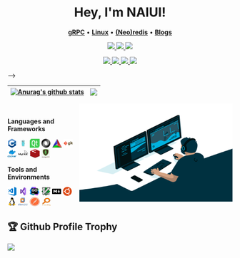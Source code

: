 <!-- ### Hi there 👋

**NAIUI/NAIUI** is a ✨ _special_ ✨ repository because its `README.md` (this file) appears on your GitHub profile.

Here are some ideas to get you started:

- 🔭 I’m currently working on ...
- 🌱 I’m currently learning ...
- 👯 I’m looking to collaborate on ...
- 🤔 I’m looking for help with ...
- 💬 Ask me about anything [here](https://github.com/NAIUI/NAIUI/issues)
- 📫 How to reach me: ...
- 😄 Pronouns: ...
- ⚡ Fun fact: ...
- ❤️ I love ...  -->
<h1 align="center">
  Hey, I'm NAIUI!
</h1>

<p align="center">
    <b><a href="https://github.com/grpc/grpc)">gRPC</a></b>
    •
    <b><a href="https://github.com/torvalds/linux">Linux</a></b>
    •
    <b><a href="https://github.com/redis/redis">(Neo)redis</a></b>
    •
    <b><a href="https://NAIUI.github.io/">Blogs</a></b>
    <!-- •<b><a href="7650421@qq.com">Email</a></b> -->
    <!-- •<b><a href="https://www.paypal.me/younger">Sponsor</a></b> -->
</p>

<p align="center">
    <a href="https://www.rust-lang.org/"> <img src="https://img.shields.io/badge/rust-d07f4f.svg?&style=for-the-badge&logo=rust&logoColor=white"/> </a>
    <a href="https://golang.org/"> <img src="https://img.shields.io/badge/go-00ADD8.svg?&style=for-the-badge&logo=go&logoColor=white"/> </a>
    <a href="https://elixir-lang.org/"> <img src="https://img.shields.io/badge/elixir-9a3ea8?style=for-the-badge&logo=elixir&logoColor=white"/> </a>
</p>

<p align="center">
    <a href="https://neovim.io/"> <img src="https://img.shields.io/badge/neovim-%2357A143.svg?&style=for-the-badge&logo=neovim&logoColor=white"/> </a>
    <a href="https://www.archlinux.org/"> <img src="https://img.shields.io/badge/arch-%231793d1.svg?&style=for-the-badge&logo=arch-linux&logoColor=white"/> </a>
    <a href=""> <img src="https://img.shields.io/badge/win10-%23008080.svg?&style=for-the-badge&logo=windows&logoColor=white"/> </a>
    <a href="https://github.com/Microsoft/Terminal/"> <img src="https://img.shields.io/badge/wt-%234d4d4d.svg?&style=for-the-badge&logo=windows-terminal&logoColor=white"/> </a>
</p>



<!--
<div align="center">
  <img src="https://octodex.github.com/images/justicetocat.jpg" width="320" height="320">
<!--   <img src="https://octodex.github.com/images/daftpunktocat-thomas.gif" width="320" height="320"> -->
<!--   <img src="https://octodex.github.com/images/daftpunktocat-guy.gif" width="320" height="320">  -->
</div>
-->


<!--
![Dusai's GitHub stats](https://github-readme-stats.vercel.app/api?username=NAIUI&show_icons=true&theme=radical)
-->

| <a href="https://github.com/NAIUI/github-readme-stats"><img align="center" src="https://github-readme-stats.vercel.app/api?username=NAIUI&show_icons=true&include_all_commits=true&theme=buefy&hide_border=true" alt="Anurag's github stats" /></a> | <a href="https://github.com/NAIUI/github-readme-stats"><img align="center" src="https://github-readme-stats.vercel.app/api/top-langs/?username=NAIUI&layout=compact&theme=buefy&hide_border=true" /></a> |
| ------------- | ------------- |

<img align="right" alt="GIF" src="image/code.gif" width="343" height="220" title="Do what you like, and do it best!"> &nbsp;&nbsp;&nbsp;&nbsp;
 
**Languages and Frameworks**

<code><img height="20" src="image/cpp.png" alt="C++" title="C++"></code>
<code><img height="20" width="22" src="image/Golang.png" alt="Golang" title="Golang"></code>
<code><img height="20" width="22" src="image/Qt.png" alt="Qt" title="Qt"></code>
<code><img height="20" src="image/json.png" alt="JSON" title="JSON"></code>
<code><img height="20" width="22" src="image/CMake.png" alt="CMake" title="CMake"></code>
<code><img height="20" src="image/git.png" alt="Git" title="Git"></code>
<code><img height="20" src="image/docker.png" alt="Docker" title="Docker"></code>
<code><img height="20" width="22" src="image/MySQL.png" alt="MySQL" title="MySQL"></code>
<code><img height="20" width="22" src="image/redis.png" alt="redis" title="redis"></code>
<code><img height="20" src="image/mongodb.png" alt="MongoDB" title="mongodb"></code>

**Tools and Environments**

<code><img height="20" src="image/visual-studio-code.png" alt="VSCode" title="VSCode"></code>
<code><img height="20" width="22" src="image/Visual Studio.png" alt="Visual Studio" title="Visual Studio"></code>
<code><img height="20" width="22" src="image/GoLand.png" alt="GoLand" title="GoLand"></code>
<code><img height="20" src="image/vim.png" alt="Vim" title="Vim"></code>
<code><img height="20" src="image/markdown.png" alt="Markdown" title="MarkDown"></code>
<code><img height="20" src="image/ubuntu.png" alt="Ubuntu" title="Ubuntu"></code>
<code><img height="20" src="image/linux.png" alt="Linux" title="Linux"></code>
<code><img height="20" width="22" src="image/vmware.png" alt="vmware" title="vmware"></code>
<code><img height="20" width="22" src="image/postman.png" alt="postman" title="postman"></code>
<code><img height="20" width="22" src="image/everything.png" alt="everything" title="everything"></code>

## 🏆 Github Profile Trophy
<img src="https://github-profile-trophy.vercel.app/?username=NAIUI&column=8"/>
